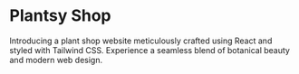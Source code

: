 # Plantsy Shop

Introducing a plant shop website meticulously crafted using React and styled with Tailwind CSS. Experience a seamless blend of botanical beauty and modern web design.
